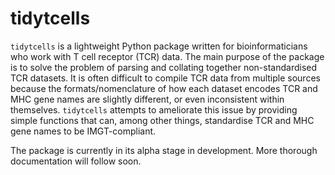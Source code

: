 # tidytcells

`tidytcells` is a lightweight Python package written for bioinformaticians who
work with T cell receptor (TCR) data. The main purpose of the package is to
solve the problem of parsing and collating together non-standardised TCR
datasets. It is often difficult to compile TCR data from multiple sources
because the formats/nomenclature of how each dataset encodes TCR and MHC gene
names are slightly different, or even inconsistent within themselves.
`tidytcells` attempts to ameliorate this issue by providing simple functions
that can, among other things, standardise TCR and MHC gene names to be
IMGT-compliant.

The package is currently in its alpha stage in development. More thorough
documentation will follow soon.
